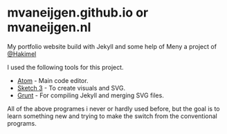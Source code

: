 mvaneijgen.github.io or mvaneijgen.nl
====================

My portfolio website build with Jekyll and some help of Meny a project of [@Hakimel](github.com/hakimel/Meny)

I used the following tools for this project.

* [Atom](atom.oi) - Main code editor.
* [Sketch 3](bohemiancoding.com/sketch/) - To create visuals and SVG.
* [Grunt](gruntjs.com) - For compiling Jekyll and merging SVG files.

All of the above programes i never or hardly used before, but the goal is to learn something new and trying to make the switch from the conventional programs. 
